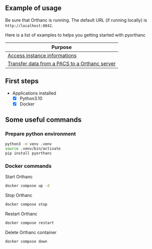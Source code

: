 Example of usage
----------------
Be sure that Orthanc is running. The default URL (if running locally) is `http://localhost:8042`.

Here is a list of examples to helps you getting started with pyorthanc

| Purpose                                                       | 
|---------------------------------------------------------------|
| [Access instance informations](https://github.com/ylemarechal/pyorthanc/tree/main/examples/access_informations) |
|[Transfer data from a PACS to a Orthanc server](https://github.com/ylemarechal/dicom-transfer)|

## First steps

- Applications installed
  - [x] Python3.10
  - [x] Docker

## Some useful commands

### Prepare python environment
```bash
python3 -m venv .venv
source .venv/bin/activate
pip install pyorthanc
```


### Docker commands
Start Orthanc
```bash
docker compose up -d
```
Stop Orthanc
```bash
docker compose stop
```
Restart Orthanc
```bash
docker compose restart
```
Delete Orthanc container
```bash
docker compose down
```